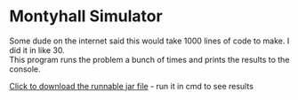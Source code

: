 # Montyhall Simulator
Some dude on the internet said this would take 1000 lines of code to make. I did it in like 30.  
This program runs the problem a bunch of times and prints the results to the console.

<a href="https://github.com/Incandescent-Turtle/montyhall/raw/main/MontyHallProblem.jar" download>Click to download the runnable jar file</a> - run it in cmd to see results
